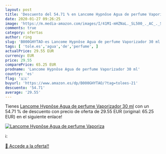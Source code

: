 ```yaml
---
layout: post
title: 'Descuento del 54.71 % en Lancome Hypnôse Agua de perfume Vaporiza'
date: 2020-01-27 09:26:25
image: 'https://m.media-amazon.com/images/I/41M1-mHZNaL._SL500_._AC_._SL200_.jpg'
comments: true
category: ofertas
author: ring
slug: 'B000GHYTAO-es Lancome Hypnôse Agua de perfume Vaporizador 30 ml'
tags: [ 'tole.es','agua','de','perfume', ]
actualPrice: 29.55 EUR
currency: EUR
price: 29.55
comparePrice: 65.25 EUR
prodname: 'Lancome Hypnôse Agua de perfume Vaporizador 30 ml'
country: 'es'
flag: '🇪🇸'
buyurl: 'https://www.amazon.es/dp/B000GHYTAO/?tag=tolees-21'
descuento: '54.71'
average: '29.55'
---
```


Tienes [Lancome Hypnôse Agua de perfume Vaporizador 30 ml](https://www.amazon.es/dp/B000GHYTAO/?tag=tolees-21) con un 54.71 % de descuento con precio de oferta de 29.55 EUR (original: 65.25 EUR) en el siguiente enlace!

[![Lancome Hypnôse Agua de perfume Vaporiza](https://m.media-amazon.com/images/I/41M1-mHZNaL._SL500_._AC_._SL200_.jpg)](https://www.amazon.es/dp/B000GHYTAO/?tag=tolees-21)

ℹ️:


[🛒 Accede a la oferta!!](https://www.amazon.es/dp/B000GHYTAO/?tag=tolees-21)
